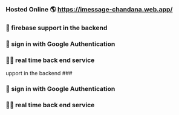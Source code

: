 ### Hosted Online 🌎 https://imessage-chandana.web.app/ ###
### 👊 firebase support in the backend ###
### 👊 sign in with Google Authentication ###
### 🧑‍🚀 real time back end service ###


upport in the backend ###
### 👊 sign in with Google Authentication ###
### 🧑‍🚀 real time back end service ###

